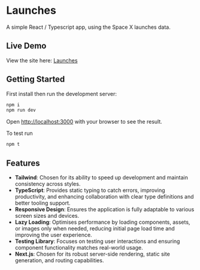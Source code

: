 # Launches

A simple React / Typescript app, using the Space X launches data.

## Live Demo
View the site here: [Launches](https://spacex-launches-pi.vercel.app/)

## Getting Started

First install then run the development server:

```bash
npm i
npm run dev
```

Open [http://localhost:3000](http://localhost:3000) with your browser to see the result.

To test run

```bash
npm t
```

## Features
- **Tailwind**: Chosen for its ability to speed up development and maintain consistency across styles.
- **TypeScript**: Provides static typing to catch errors, improving productivity, and enhancing collaboration with clear type definitions and better tooling support.
- **Responsive Design**: Ensures the application is fully adaptable to various screen sizes and devices.
- **Lazy Loading**: Optimises performance by loading components, assets, or images only when needed, reducing initial page load time and improving the user experience.
- **Testing Library**: Focuses on testing user interactions and ensuring component functionality matches real-world usage.
- **Next.js**: Chosen for its robust server-side rendering, static site generation, and routing capabilities.

